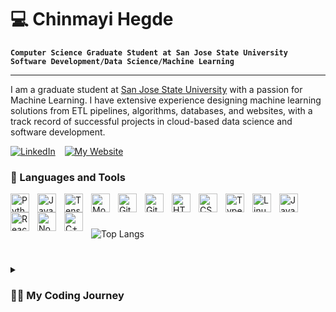 # 💻 Chinmayi Hegde

**`Computer Science Graduate Student at San Jose State University`** </br>
**`Software Development/Data Science/Machine Learning`**

---
I am a graduate student at [San Jose State University](https://sjsu.edu/cs) with a passion for Machine Learning. I have extensive experience designing machine learning solutions from ETL pipelines, algorithms, databases, and websites, with a track record of successful projects in cloud-based data science and software development. 

[![LinkedIn](https://img.shields.io/badge/-Chinmayi%20Hegde-%230A67C3?style=for-the-badge&logo=linkedin&logoColor=ffffff)](https://linkedin.com/in/chinmayi-hegde) &ensp;
[![My Website](https://img.shields.io/badge/-My%20Website-%230A67C3?style=for-the-badge)](https://chinhegde.github.io/)

### 🧰 Languages and Tools

<img align="left" alt="Python" width="30px" style="padding-right:10px;" src="https://cdn.jsdelivr.net/gh/devicons/devicon/icons/python/python-plain.svg" />
<img align="left" alt="Java" width="30px" style="padding-right:10px;" src="https://cdn.jsdelivr.net/gh/devicons/devicon/icons/java/java-original.svg"/>
<img align="left" alt="TensorFlow" width="30px" style="padding-right:10px;" src="https://cdn.jsdelivr.net/gh/devicons/devicon/icons/tensorflow/tensorflow-original.svg" />
<img align="left" alt="MongoDB" width="30px" style="padding-right:10px;" src="https://cdn.jsdelivr.net/gh/devicons/devicon/icons/mongodb/mongodb-plain-wordmark.svg" />
<img align="left" alt="GitHub" width="30px" style="padding-right:10px;" src="https://cdn.jsdelivr.net/gh/devicons/devicon/icons/github/github-original.svg" />
<img align="left" alt="Git" width="30px" style="padding-right:10px;" src="https://cdn.jsdelivr.net/gh/devicons/devicon/icons/git/git-original.svg" />
<img align="left" alt="HTML" width="30px" style="padding-right:10px;" src="https://cdn.jsdelivr.net/gh/devicons/devicon/icons/html5/html5-plain.svg" />
<img align="left" alt="CSS" width="30px" style="padding-right:10px;" src="https://cdn.jsdelivr.net/gh/devicons/devicon/icons/css3/css3-plain.svg" />
<img align="left" alt="TypeScript" width="30px" style="padding-right:10px;" src="https://cdn.jsdelivr.net/gh/devicons/devicon/icons/typescript/typescript-plain.svg" />
<img align="left" alt="Linux" width="30px" style="padding-right:10px;" src="https://cdn.jsdelivr.net/gh/devicons/devicon/icons/linux/linux-original.svg" />
<img align="left" alt="JavaScript" width="30px" style="padding-right:10px;" src="https://cdn.jsdelivr.net/gh/devicons/devicon/icons/javascript/javascript-plain.svg" />
<img align="left" alt="React" width="30px" style="padding-right:10px;" src="https://cdn.jsdelivr.net/gh/devicons/devicon/icons/react/react-original.svg" />
<img align="left" alt="NodeJS" width="30px" style="padding-right:10px;" src="https://cdn.jsdelivr.net/gh/devicons/devicon/icons/nodejs/nodejs-original.svg" />
<img align="left" alt="C++" width="30px" style="padding-right:10px;" src="https://cdn.jsdelivr.net/gh/devicons/devicon/icons/cplusplus/cplusplus-line.svg" />
<br />

#

![Top Langs](https://github-readme-stats-dosx001.vercel.app/api/top-langs/?username=chinhegde&langs_count=6&layout=compact&title_color=fff&text_color=00e7ff&bg_color=151515)

#

<details>
 <summary><h3>👨‍💻 My Coding Journey</h3></summary>
   
As a wide-eyed computer science undergraduate, I started on my coding journey at the age of 17. Initially, I started with C and C++ because that is what we were learning in school. I mainly practiced on HackerRank. My curiosity to solve "actual problems" led me to explore IoT first, and then web development, where I encountered HTML, CSS, and JavaScript - and eventually Python through Django. These languages opened up a new dimension, enabling the artist in me to create interactive and visually appealing websites.
<br/>
A web scraping project that generated sitemaps was my first Python project. I applied these concepts to scrape research paper citations based on specific topics, culminating in my first "ML project" – a super-basic recommendation system. This experience fueled my interest in machine learning, and I dove deeper into the field, experimenting with new technologies and constructing innovative projects.
<br/>
Read my random thoughts: [blog](https://chinmayih.wordpress.com) 
<br/>
I used to paint when academia did not consume my whole life: [instagram](https://www.instagram.com/artwithchin/) and [youtube](https://www.youtube.com/artwithchin)

![Profile Visitors Count](https://profile-counter.glitch.me/chinhegde/count.svg)
</details>

#
